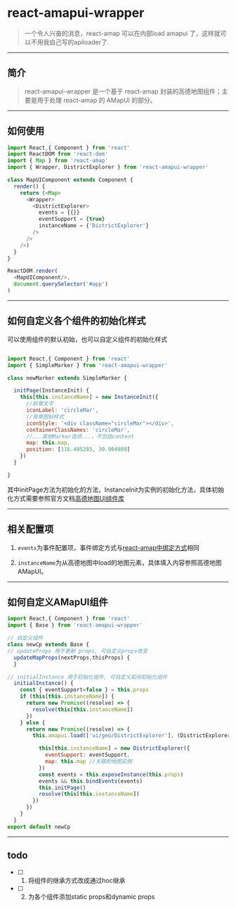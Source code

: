# react-amapui-wrapper

> 一个令人兴奋的消息，react-amap 可以在内部load amapui 了，这样就可以不用我自己写的apiloader了.

---

## 简介

> react-amapui-wrapper 是一个基于 react-amap 封装的高德地图组件；主要是用于处理 react-amap 的 AMapUI 的部分。

---

## 如何使用

```JavaScript
import React,{ Component } from 'react'
import ReactDOM from 'react-dom'
import { Map } from 'react-amap'
import { Wrapper, DistrictExplorer } from 'react-amapui-wrapper'

class MapUIComponent extends Component {
  render() {
    return (<Map>
      <Wrapper>
        <DistrictExplorer>
          events = {{}}
          eventSupport = {true}
          instanceName = {'DistrictExplorer'}
        />
      />
    />)
  }
}

ReactDOM.render(
  <MapUIComponent/>,
  document.querySelector('#app')
)
```

---

## 如何自定义各个组件的初始化样式

可以使用组件的默认初始，也可以自定义组件的初始化样式

```javascript

import React,{ Component } from 'react'
import { SimpleMarker } from 'react-amapui-wrapper'

class newMarker extends SimpleMarker {

  initPage(InstanceInit) {
    this[this.instanceName] = new InstanceInit({
      //前景文字
      iconLabel: 'circleMar',
      //背景图标样式
      iconStyle: '<div className="circleMar"></div>',
      containerClassNames: 'circleMar',
      //...其他Marker选项...，不包括content
      map: this.map,
      position: [116.405285, 39.904989]
    })
  }

}

```

其中initPage方法为初始化的方法，InstanceInit为实例的初始化方法，具体初始化方式需要参照官方文档[高德地图UI组件库](http://lbs.amap.com/api/javascript-api/summary)

---

## 相关配置项

1. `events`为事件配置项，事件绑定方式与[react-amap中绑定方式](https://github.com/ElemeFE/react-amap/blob/master/components/about.md)相同

2. `instanceName`为从高德地图中load的地图元素，具体填入内容参照高德地图AMapUI。

---

## 如何自定义AMapUI组件

```JavaScript
import React,{ Component } from 'react'
import { Base } from 'react-amapui-wrapper'

// 自定义组件
class newCp extends Base {
// updateProps 用于更新 props, 可自定义props改变
  updateMapProps(nextProps,thisProps) {
  }

// initialInstance 用于初始化组件, 可自定义如何初始化组件
  initialInstance() {
    const { eventSupport=false } = this.props
    if (this[this.instanceName]) {
      return new Promise((resolve) => {
        resolve(this[this.instanceName])
      })
    } else {
      return new Promise((resolve) => {
        this.amapui.load(['ui/geo/DistrictExplorer'], (DistrictExplorer) => {

          this[this.instanceName] = new DistrictExplorer({
            eventSupport: eventSupport,
            map: this.map //关联的地图实例
          })
          const events = this.exposeInstance(this.props)
          events && this.bindEvents(events)
          this.initPage()
          resolve(this[this.instanceName])
        })
      })
    }
  }
export default newCp
```

---

## todo

* [ ] 1. 将组件的继承方式改成通过hoc继承
* [ ] 2. 为各个组件添加static props和dynamic props